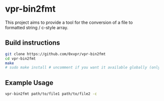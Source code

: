 # vpr-bin2fmt
This project aims to provide a tool for the conversion of a file to  
formatted string / c-style array.

## Build instructions
```bash
git clone https://github.com/0xvpr/vpr-bin2fmt
cd vpr-bin2fmt
make
# sudo make install # uncomment if you want it available globally (only recommended for LINUX/WSL/MSYS environments)
```

## Example Usage
```bash
vpr-bin2fmt path/to/file1 path/to/file2 -c
```
